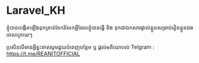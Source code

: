 # Laravel_KH 
ខ្ញុំបានបង្កើតឡើងទុកគ្រាន់ចែករំលែកអ្វីដែលខ្ញុំបានធ្វើ និង ទុកជាឯកសារផ្ទាល់ខ្លួនសម្រាប់រៀនខ្លួនឯងពេលក្រោយៗ 


ប្រសិនបើមានអ្វីខ្វះខាតសូមជួយបំពេញបន្ថែម ឬ ផ្តល់មតិយោបល់
Telgram : https://t.me/REANITOFFICIAL
